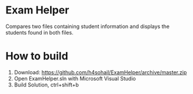 # Exam Helper
Compares two files containing student information and displays the students found in both files.

# How to build
1) Download: https://github.com/h4sohail/ExamHelper/archive/master.zip
2) Open ExamHelper.sln with Microsoft Visual Studio
3) Build Solution, ctrl+shift+b

